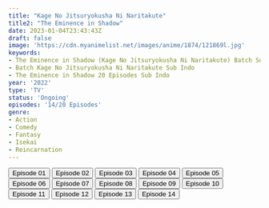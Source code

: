 ```yaml
---
title: "Kage No Jitsuryokusha Ni Naritakute"
title2: "The Eminence in Shadow"
date: 2023-01-04T23:43:43Z
draft: false
image: 'https://cdn.myanimelist.net/images/anime/1874/121869l.jpg'
keywords:
- The Eminence in Shadow (Kage No Jitsuryokusha Ni Naritakute) Batch Sub Indo Doronime
- Batch Kage No Jitsuryokusha Ni Naritakute Sub Indo
- The Eminence in Shadow 20 Episodes Sub Indo
year: '2022'
type: 'TV'
status: 'Ongoing'
episodes: '14/20 Episodes'
genre:
- Action
- Comedy
- Fantasy
- Isekai
- Reincarnation
---
```


<div class="d-g gg-5 gtc-r ai-c">
<button onclick="window.open('?arc=ijIeoRGuR9_20221006/1/MP4/Kuramanime-SDWGDN-01-480p-Doro','_blank')">Episode 01</button>
<button onclick="window.open('?arc=g4PWxrZF3O_20221013/2/MP4/Kuramanime-SDWGDN-02-480p-Doro','_blank')">Episode 02</button>
<button onclick="window.open('?arc=ecyO44lzVS_20221020/3/MP4/Kuramanime-SDWGDN-03-480p-Doro','_blank')">Episode 03</button>
<button onclick="window.open('?arc=5FGrQsON8u_20221027/4/MP4/Kuramanime-SDWGDN-04-480p-Doro','_blank')">Episode 04</button>
<button onclick="window.open('?arc=9zyyN7OS7W_20221103/5/MP4/Kuramanime-SDWGDN-05-480p-Doro','_blank')">Episode 05</button>
<button onclick="window.open('?arc=UPet2cyY2H_20221110/6/MP4/Kuramanime-SDWGDN-06-480p-Doro','_blank')">Episode 06</button>
<button onclick="window.open('?arc=4n1Tp4qBzH_20221117/7/MP4/Kuramanime-SDWGDN-07-480p-Doro','_blank')">Episode 07</button>
<button onclick="window.open('?arc=tgMiaIte7j_20221124/8/MP4/Kuramanime-SDWGDN-08-480p-Doro','_blank')">Episode 08</button>
<button onclick="window.open('?arc=cjwx1vq0JD_20221201/9/MP4/Kuramanime-SDWGDN-09-480p-Doro','_blank')">Episode 09</button>
<button onclick="window.open('?arc=RMIIsloSjK_20221208/10/MP4/Kuramanime-SDWGDN-10-480p-Doro','_blank')">Episode 10</button>
<button onclick="window.open('?arc=AkiHjuxrDr_20221215/11/MP4/Kuramanime-SDWGDN-11-480p-Doro','_blank')">Episode 11</button>
<button onclick="window.open('?arc=OnIMrpxrzX_20221222/12/MP4/Kuramanime-SDWGDN-12-480p-Doro','_blank')">Episode 12</button>
<button onclick="window.open('?arc=4OI2ojfYK2_20221229/13/MP4/Kuramanime-SDWGDN-13-480p-Doro','_blank')">Episode 13</button>
<button onclick="window.open('?arc=NAc3HClnny_20230105/14/MP4/Kuramanime-SDWGDN-14-480p-Doro','_blank')">Episode 14</button>
</div>